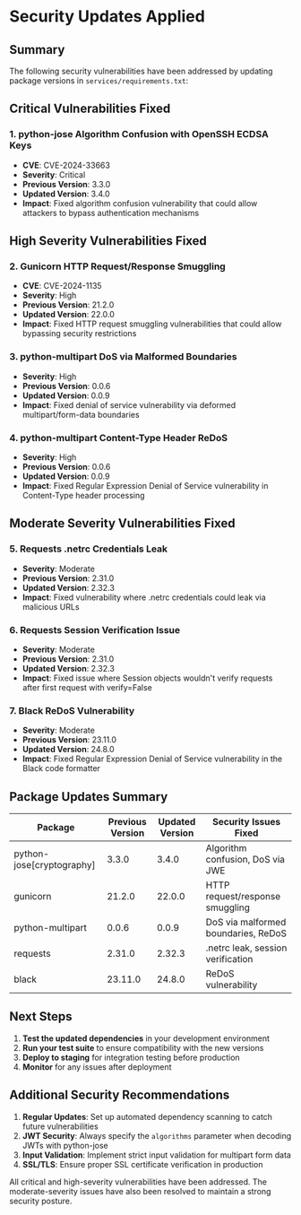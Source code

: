 # Security Updates Applied

## Summary
The following security vulnerabilities have been addressed by updating package versions in `services/requirements.txt`:

## Critical Vulnerabilities Fixed

### 1. python-jose Algorithm Confusion with OpenSSH ECDSA Keys
- **CVE**: CVE-2024-33663
- **Severity**: Critical
- **Previous Version**: 3.3.0
- **Updated Version**: 3.4.0
- **Impact**: Fixed algorithm confusion vulnerability that could allow attackers to bypass authentication mechanisms

## High Severity Vulnerabilities Fixed

### 2. Gunicorn HTTP Request/Response Smuggling
- **CVE**: CVE-2024-1135
- **Severity**: High
- **Previous Version**: 21.2.0
- **Updated Version**: 22.0.0
- **Impact**: Fixed HTTP request smuggling vulnerabilities that could allow bypassing security restrictions

### 3. python-multipart DoS via Malformed Boundaries
- **Severity**: High
- **Previous Version**: 0.0.6
- **Updated Version**: 0.0.9
- **Impact**: Fixed denial of service vulnerability via deformed multipart/form-data boundaries

### 4. python-multipart Content-Type Header ReDoS
- **Severity**: High
- **Previous Version**: 0.0.6
- **Updated Version**: 0.0.9
- **Impact**: Fixed Regular Expression Denial of Service vulnerability in Content-Type header processing

## Moderate Severity Vulnerabilities Fixed

### 5. Requests .netrc Credentials Leak
- **Severity**: Moderate
- **Previous Version**: 2.31.0
- **Updated Version**: 2.32.3
- **Impact**: Fixed vulnerability where .netrc credentials could leak via malicious URLs

### 6. Requests Session Verification Issue
- **Severity**: Moderate
- **Previous Version**: 2.31.0
- **Updated Version**: 2.32.3
- **Impact**: Fixed issue where Session objects wouldn't verify requests after first request with verify=False

### 7. Black ReDoS Vulnerability
- **Severity**: Moderate
- **Previous Version**: 23.11.0
- **Updated Version**: 24.8.0
- **Impact**: Fixed Regular Expression Denial of Service vulnerability in the Black code formatter

## Package Updates Summary

| Package | Previous Version | Updated Version | Security Issues Fixed |
|---------|------------------|-----------------|----------------------|
| python-jose[cryptography] | 3.3.0 | 3.4.0 | Algorithm confusion, DoS via JWE |
| gunicorn | 21.2.0 | 22.0.0 | HTTP request/response smuggling |
| python-multipart | 0.0.6 | 0.0.9 | DoS via malformed boundaries, ReDoS |
| requests | 2.31.0 | 2.32.3 | .netrc leak, session verification |
| black | 23.11.0 | 24.8.0 | ReDoS vulnerability |

## Next Steps

1. **Test the updated dependencies** in your development environment
2. **Run your test suite** to ensure compatibility with the new versions
3. **Deploy to staging** for integration testing before production
4. **Monitor** for any issues after deployment

## Additional Security Recommendations

1. **Regular Updates**: Set up automated dependency scanning to catch future vulnerabilities
2. **JWT Security**: Always specify the `algorithms` parameter when decoding JWTs with python-jose
3. **Input Validation**: Implement strict input validation for multipart form data
4. **SSL/TLS**: Ensure proper SSL certificate verification in production

All critical and high-severity vulnerabilities have been addressed. The moderate-severity issues have also been resolved to maintain a strong security posture.